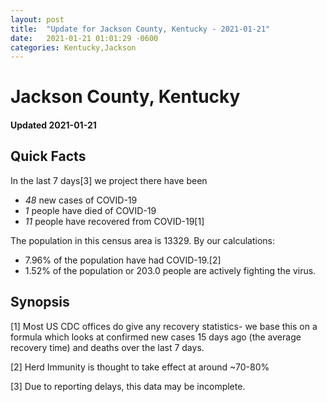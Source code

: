 ```yaml
---
layout: post
title:  "Update for Jackson County, Kentucky - 2021-01-21"
date:   2021-01-21 01:01:29 -0600
categories: Kentucky,Jackson
---
```


# Jackson County, Kentucky
#### Updated 2021-01-21

## Quick Facts

In the last 7 days[3] we project there have been
- *48* new cases of COVID-19
- *1* people have died of COVID-19
- *11* people have recovered from COVID-19[1]

The population in this census area is 13329. By our calculations:
- 7.96% of the population have had COVID-19.[2]
- 1.52% of the population or 203.0 people are actively fighting the virus.

## Synopsis




[1] Most US CDC offices do give any recovery statistics- we base this on a formula which looks at confirmed new cases
15 days ago (the average recovery time) and deaths over the last 7 days.

[2] Herd Immunity is thought to take effect at around ~70-80%

[3] Due to reporting delays, this data may be incomplete.
 
    